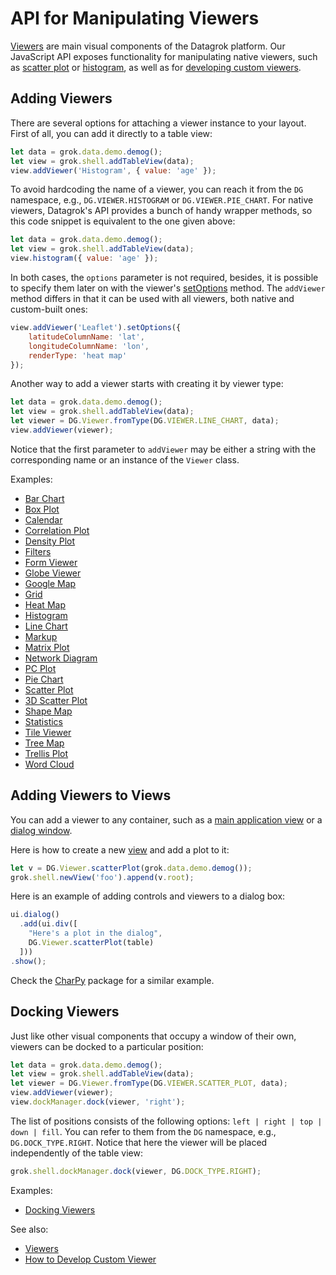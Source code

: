 <!-- TITLE: Manipulate Viewers -->
<!-- SUBTITLE: -->

# API for Manipulating Viewers

[Viewers](../../visualize/viewers.md) are main visual components of the Datagrok platform. Our JavaScript API exposes functionality for manipulating native viewers, such as [scatter plot](../../visualize/viewers/scatter-plot.md) or [histogram](../../visualize/viewers/histogram.md), as well as for [developing custom viewers](develop-custom-viewer.md).

## Adding Viewers

There are several options for attaching a viewer instance to your layout. First of all, you can add it directly to a table view:

```javascript
let data = grok.data.demo.demog();
let view = grok.shell.addTableView(data);
view.addViewer('Histogram', { value: 'age' });
```

To avoid hardcoding the name of a viewer, you can reach it from the `DG` namespace, e.g., `DG.VIEWER.HISTOGRAM` or `DG.VIEWER.PIE_CHART`. For native viewers, Datagrok's API provides a bunch of handy wrapper methods, so this code snippet is equivalent to the one given above:

```javascript
let data = grok.data.demo.demog();
let view = grok.shell.addTableView(data);
view.histogram({ value: 'age' });
```

In both cases, the `options` parameter is not required, besides, it is possible to specify them later on with the viewer's [setOptions](https://public.datagrok.ai/js/samples/ui/viewers/types/scatter-plot) method. The `addViewer` method differs in that it can be used with all viewers, both native and custom-built ones:

```javascript
view.addViewer('Leaflet').setOptions({
    latitudeColumnName: 'lat',
    longitudeColumnName: 'lon',
    renderType: 'heat map'
});
```

Another way to add a viewer starts with creating it by viewer type:

```javascript
let data = grok.data.demo.demog();
let view = grok.shell.addTableView(data);
let viewer = DG.Viewer.fromType(DG.VIEWER.LINE_CHART, data);
view.addViewer(viewer);
```

Notice that the first parameter to `addViewer` may be either a string with the corresponding name or an instance of the `Viewer` class.

Examples:
  * [Bar Chart](https://public.datagrok.ai/js/samples/ui/viewers/types/bar-chart)
  * [Box Plot](https://public.datagrok.ai/js/samples/ui/viewers/types/box-plot)
  * [Calendar](https://public.datagrok.ai/js/samples/ui/viewers/types/calendar)
  * [Correlation Plot](https://public.datagrok.ai/js/samples/ui/viewers/types/corr-plot)
  * [Density Plot](https://public.datagrok.ai/js/samples/ui/viewers/types/density-plot)
  * [Filters](https://public.datagrok.ai/js/samples/ui/viewers/types/filters)
  * [Form Viewer](https://public.datagrok.ai/js/samples/ui/viewers/types/form)
  * [Globe Viewer](https://public.datagrok.ai/js/samples/ui/viewers/types/globe)
  * [Google Map](https://public.datagrok.ai/js/samples/ui/viewers/types/google-map)
  * [Grid](https://public.datagrok.ai/js/samples/ui/viewers/types/grid)
  * [Heat Map](https://public.datagrok.ai/js/samples/ui/viewers/types/heat-map)
  * [Histogram](https://public.datagrok.ai/js/samples/ui/viewers/types/histogram)
  * [Line Chart](https://public.datagrok.ai/js/samples/ui/viewers/types/line-chart)
  * [Markup](https://public.datagrok.ai/js/samples/ui/viewers/types/markup)
  * [Matrix Plot](https://public.datagrok.ai/js/samples/ui/viewers/types/matrix-plot)
  * [Network Diagram](https://public.datagrok.ai/js/samples/ui/viewers/types/network-diagram)
  * [PC Plot](https://public.datagrok.ai/js/samples/ui/viewers/types/pc-plot)
  * [Pie Chart](https://public.datagrok.ai/js/samples/ui/viewers/types/pie-chart)
  * [Scatter Plot](https://public.datagrok.ai/js/samples/ui/viewers/types/scatter-plot)
  * [3D Scatter Plot](https://public.datagrok.ai/js/samples/ui/viewers/types/scatter-plot-3d)
  * [Shape Map](https://public.datagrok.ai/js/samples/ui/viewers/types/shape-map)
  * [Statistics](https://public.datagrok.ai/js/samples/ui/viewers/types/statistics)
  * [Tile Viewer](https://public.datagrok.ai/js/samples/ui/viewers/types/tile-viewer)
  * [Tree Map](https://public.datagrok.ai/js/samples/ui/viewers/types/tree-map)
  * [Trellis Plot](https://public.datagrok.ai/js/samples/ui/viewers/types/trellis-plot)
  * [Word Cloud](https://public.datagrok.ai/js/samples/ui/viewers/types/word-cloud)

## Adding Viewers to Views

You can add a viewer to any container, such as a [main application view](/develop/how-to/build-an-app.md#the-main-view) or a [dialog window](https://public.datagrok.ai/js/samples/ui/dialogs/dialogs).

Here is how to create a new [view](develop/how-to/custom-views.md) and add a plot to it:

```javascript
let v = DG.Viewer.scatterPlot(grok.data.demo.demog());
grok.shell.newView('foo').append(v.root);
```

Here is an example of adding controls and viewers to a dialog box:

```javascript
ui.dialog()
  .add(ui.div([
    "Here's a plot in the dialog",
    DG.Viewer.scatterPlot(table)
  ]))
.show();
```

Check the [CharPy](https://github.com/datagrok-ai/public/blob/master/packages/ChaRPy/src/package.js) package for a similar example.

## Docking Viewers

Just like other visual components that occupy a window of their own, viewers can be docked to a particular position:

```javascript
let data = grok.data.demo.demog();
let view = grok.shell.addTableView(data);
let viewer = DG.Viewer.fromType(DG.VIEWER.SCATTER_PLOT, data);
view.addViewer(viewer);
view.dockManager.dock(viewer, 'right');
```

The list of positions consists of the following options: `left | right | top | down | fill`. You can refer to them from the `DG` namespace, e.g., `DG.DOCK_TYPE.RIGHT`. Notice that here the viewer will be placed independently of the table view:

```javascript
grok.shell.dockManager.dock(viewer, DG.DOCK_TYPE.RIGHT);
```

Examples:
  * [Docking Viewers](https://public.datagrok.ai/js/samples/ui/docking/docking-table-view)

See also:
  * [Viewers](../../visualize/viewers.md)
  * [How to Develop Custom Viewer](develop-custom-viewer.md)
